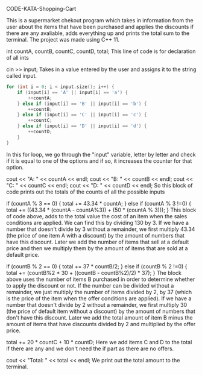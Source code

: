 CODE-KATA-Shopping-Cart

This is a supermarket chekout program which takes in information from the user about the items that have been purchased and applies the discounts if there are any avaliable, adds everything up and prints the total sum to the terminal. The project was made using C++ 11.

int countA, countB, countC, countD, total; This line of code is for declaration of all ints

cin >> input; Takes in a value entered by the user and assigns it to the string called input.
```C++
for (int i = 0; i < input.size(); i++) {
    if (input[i] == 'A' || input[i] == 'a') {
        ++countA;
    } else if (input[i] == 'B' || input[i] == 'b') {
        ++countB;
    } else if (input[i] == 'C' || input[i] == 'c') {
        ++countC;
    } else if (input[i] == 'D' || input[i] == 'd') {
        ++countD;
    }
}
```
In this for loop, we go through the "input" variable, letter by letter and check if it is equal to one of the options and if so, it increases the counter for that option.

cout << "A: " << countA << endl;
cout << "B: " << countB << endl;
cout << "C: " << countC << endl;
cout << "D: " << countD << endl; 
So this block of code prints out the totals of the counts of all the possible inputs

if (countA % 3 == 0) {
    total += 43.34 * countA;
} else if (countA % 3 !=0) {
    total += ((43.34 * (countA - countA%3)) + (50 * (countA % 3)));
}
This block of code above, adds to the total value the cost of an item when the sales conditions are applied. We can find this by dividing 130 by 3. If we have a number that doesn't divide by 3 without a remainder, we first multiply 43.34 (the price of one item A with a discount) by the amount of numbers that have this discount. Later we add the number of items that sell at a default price and then we multiply them by the amount of items that are sold at a default price.

if (countB % 2 == 0) {
    total += 37 * countB/2;
} else if (countB % 2 !=0) {
    total += (countB%2 * 30 + ((countB - countB%2)/2) * 37);
}
The block above uses the number of items B purchased in order to determine whether to apply the discount or not. If the number can be divided without a remainder, we just multiply the number of items divided by 2, by 37 (which is the price of the item when the offer conditions are applied). If we have a number that doesn't divide by 2 without a remainder, we first multiply 30 (the price of default item without a discount) by the amount of numbers that don't have this discount. Later we add the total amount of item B minus the amount of items that have discounts divided by 2 and multiplied by the offer price.

total += 20 * countC + 10 * countD;
Here we add items C and D to the total if there are any and we don't need the if part as there are no offers.

cout << "Total: " << total << endl;
We print out the total amount to the terminal.
